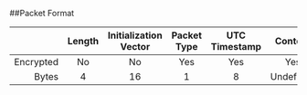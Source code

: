 ##Packet Format

|           | Length | Initialization Vector | Packet Type | UTC Timestamp |  Content  |
|----------:|:------:|:---------------------:|:-----------:|:-------------:|:---------:|
| Encrypted |   No   |           No          |     Yes     |      Yes      |    Yes    |
|     Bytes |    4   |           16          |      1      |       8       | Undefined |
 